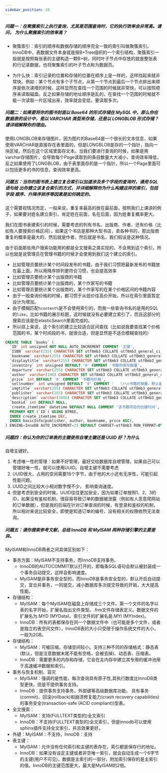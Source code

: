 ```yaml
---
sidebar_position: 10
---
```


##### 问题一：在聚簇索引上执行查询，尤其是范围查询时，它的执行效率会非常高。请问， 为什么聚簇索引的效率高？

- 聚簇索引：索引的顺序和数据存储的顺序完全一致的索引叫做聚簇索引。InnoDB中，表数据文件本身就是按B+Tree组织的一个索引结构，聚簇索引一般就是按照每张表的主键构造一颗B+树，同时叶子节点中存放的就是整张表的行记录数据，也将聚集索引的叶子节点称为数据页。

- 为什么快：索引记录的位置和存储的位置在顺序上是一样的，这样找起来就非常快。例如：某个节点有多个子节点，从第一个节点到最后一个节点排出来顺序是依次递增的时候，这样显然在查找一个范围的时候就非常快，可以按照顺序来读取磁盘。反之如果存储的地址顺序是乱的，在查找一个范围的时候就不能一次读取一片区域出来，效率就会变低，要读取多次。

##### 问题二：如果要将你的图书封面以 Base64 的形式存储在 MySQL 中，那么你在数据表的设计中，是以 VARCHAR 类型来存储，还是以 LONGBLOB 形式存储？请详细解释你的理由。

使用LONGBLOB来存储图片。因为图片的Base64是一个很长的文本信息，如果使用VARCHAR是直接存在表里面的，但是LONGBLOB是存的一个指针，指向一块区域，然后在这个区域里面存文本。当我们要进行查询的时候，如果是用varchar存储图片，会导致每个Page读取到的条目数量大大减小，查询效率降低，反之如果使用了LONGBLOB，由于表里面存的是一个指针，所以一个Page里面可以包括更多的书的信息，查询效率更高。

##### 问题五：当你的图书表上建立复合索引以加速涉及多个字段的查询时，请用 SQL 语句给 出你建立该复合索引的方式，并详细解释你为什么构建这样的索引，包括字段 顺序、升降序排序等因素是如何确定的。

这个需要视情况而定，一般来说，重复率最高的放在最前面，按照我们上课讲的例子，如果要对姓名建立索引，肯定姓在前面，名在后面，因为姓重复概率更大。

我们在图书表建索引的时候，需要考虑的列有书名、出版商、作者、还有价格（比如有人要搜索价格区间），如果这个书店是那种大型书店，卖各种书的，那出版商重复的概率是最大的，然后就是作者，然后就是书名，我们假设是这种情况。

由于前面那些用户搜索功能用的都是全文搜索之类实现的，不会用到这个索引，所以也就是说管理员在管理书籍的时候才会使用到我们这个建立的索引。

- 比如管理员要统计某个时间段发布的书籍，由于我们习惯把最新发布的书籍放在最上面，所以用降序排列更符合习惯，也会提高效率
- 比如管理员要统计某个出版商的书籍
- 比如管理员要统计某个出版商的，某个作家写的书籍
- 比如管理员要统计某个出版商的，某个作家写的在某个价格区间的书籍内容
- 由于一般查询价格的时候，都习惯于从低价往高价开始，所以在索引里面暂定设计为增加。
- 由于模糊匹配`%content%`是不会使用索引的，而我一些查询书名的是用的SQL的`like`，比如书籍的展示标题，这时候就没有必要建立索引了，而且这部分的搜索应该是在elasticSearch里面完成的。
- 所以综上来说，这个索引的建立比较适合区间查找（比如说我要查找某个价格范围的书，某个时间段的书，就很合适，但是显然是不适合模糊查找的）

```sql
CREATE TABLE `books` (
  `ID` int unsigned NOT NULL AUTO_INCREMENT COMMENT '主键',
  `ISBN` varchar(255) CHARACTER SET utf8mb3 COLLATE utf8mb3_general_ci DEFAULT NULL COMMENT '书籍的ISBN，978-7-000-00000-0',
  `bookname` varchar(255) CHARACTER SET utf8mb3 COLLATE utf8mb3_general_ci DEFAULT NULL COMMENT '书籍的名字（简写版本）例如《程序设计》',
  `displaytitle` varchar(255) CHARACTER SET utf8mb3 COLLATE utf8mb3_general_ci NOT NULL COMMENT '书籍的名字（详细版本，用于关键词检索）',
  `inventory` int unsigned DEFAULT '0' COMMENT '书籍的库存数量',
  `departure` varchar(255) CHARACTER SET utf8mb3 COLLATE utf8mb3_general_ci DEFAULT NULL COMMENT '书籍的库存地点',
  `author` varchar(100) CHARACTER SET utf8mb3 COLLATE utf8mb3_general_ci DEFAULT NULL COMMENT '书籍的作者，33个汉字可以存储，稍微做了一定的限制',
  `price` int DEFAULT '0' COMMENT '书籍的价格',
  `sellnumber` int unsigned DEFAULT '0' COMMENT '	\r\n书籍的销量，默认最大值为：2147483647，已经够用了',
  `imgtitle` varchar(255) CHARACTER SET utf8mb3 COLLATE utf8mb3_general_ci DEFAULT NULL COMMENT '书籍的图片，暂且先存文件的地址',
  `publisher` varchar(255) CHARACTER SET utf8mb3 COLLATE utf8mb3_general_ci DEFAULT NULL COMMENT '书籍的出版商',
  `description` varchar(3000) CHARACTER SET utf8mb3 COLLATE utf8mb3_general_ci DEFAULT NULL COMMENT '书本的描述字符',
  `bookid` int DEFAULT NULL,
  `create_itemtime` datetime DEFAULT NULL COMMENT '该书籍项目的创建时间',
  PRIMARY KEY (`ID`) USING BTREE,
  INDEX create_itemtime DEC,
  INDEX basicInfo(publisher, author, bookname, price ASC),
) ENGINE=InnoDB AUTO_INCREMENT=25 DEFAULT CHARSET=utf8mb3 ROW_FORMAT=DYNAMIC;
```



##### 问题四：你认为你的订单表的主键使用自增主键还是 UUID 好？为什么

自增主键好。

1. 考虑唯一性的管理：如果不好管理，最好交给数据库自增管理，如果自己可以管理好唯一性，就可以使用UUID。自增主键不需要考虑
2. UUID很大，占用的空间需要16个字节，由于他的大小还有无序性，可能引起性能问题。
3. UUID之间比较大小相对数字慢不少， 影响查询速度。
4. 但是考虑到安全的时候，UUID往往更加安全，因为如果订单按照1、2、3的ID，如果没有鉴权机制，很容易导致订单的数据被泄露（例如有人恶意爬网站的订单数据），但是我的后端在针对订单查询的时候，有登录和鉴权的机制，所以相对来说比较安全，即使是知道订单的编号，没有相关的权限依然无法查询。



##### 问题五：请你搜索参考文献，总结 InnoDB 和 MyISAM 两种存储引擎的主要差异。

MyISAM和InnoDB两者之间具体区别如下：

- 事务方面：MyISAM不支持事务，而InnoDB支持事务。
  - InnoDB的AUTOCOMMIT默认打开的，即每条SQL语句会默认被封装成一个事务自动提交，这样会影响速度。
  - MyISAM是非事务安全型的，而InnoDB是事务安全型的，默认开启自动提交，宜合并事务，一同提交，减小数据库多次提交导致的开销，大大提高性能。
- 存储结构：
  - MyISAM：每个MyISAM在磁盘上存储成三个文件。第一个文件的名字以表的名字开始，扩展名指出文件类型。.frm文件存储表定义。数据文件的扩展名为.MYD (MYData)。索引文件的扩展名是.MYI (MYIndex)。
  - InnoDB：所有的表都保存在同一个数据文件中（也可能是多个文件，或者是独立的表空间文件），InnoDB表的大小只受限于操作系统文件的大小，一般为2GB。
- 存储结构：
  - MyISAM：可被压缩，存储空间较小。支持三种不同的存储格式：静态表(默认，但是注意数据末尾不能有空格，会被去掉)、动态表、压缩表。
  - InnoDB：需要更多的内存和存储，它会在主内存中建立其专用的缓冲池用于高速缓冲数据和索引。
- 事务与恢复机制、容灾
  - MyISAM：强调的是性能，每次查询具有原子性,其执行数度比InnoDB类型更快，但是不提供事务支持。
  - InnoDB：提供事务支持事务，外部键等高级数据库功能。 具有事务(commit)、回滚(rollback)和崩溃修复能力(crash recovery capabilities)的事务安全(transaction-safe (ACID compliant))型表。
- 全文搜索：
  - MyISAM：支持(FULLTEXT类型的)全文索引
  - InnoDB：不支持(FULLTEXT类型的)全文索引，但是innodb可以使用sphinx插件支持全文索引，并且效果更好。
- 外键：MyISAM：不支持，InnoDB：支持
- 表主键：
  - MyISAM：允许没有任何索引和主键的表存在，索引都是保存行的地址。
  - InnoDB：如果没有设定主键或者非空唯一索引，就会自动生成一个6字节的主键(用户不可见)，数据是主索引的一部分，附加索引保存的是主索引的值。InnoDB的主键范围更大，最大是MyISAM的2倍。

